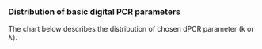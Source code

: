 ### Distribution of basic digital PCR parameters

The chart below describes the distribution of chosen dPCR parameter (k or &lambda;).
